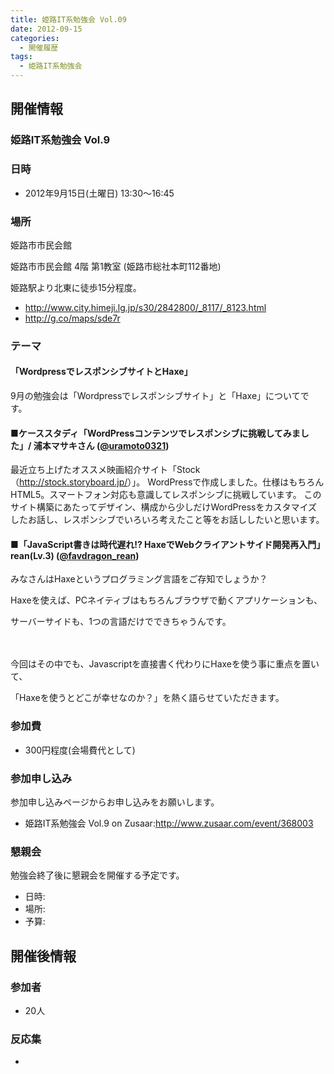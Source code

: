 ```yaml
---
title: 姫路IT系勉強会 Vol.09
date: 2012-09-15
categories:
  - 開催履歴
tags:
  - 姫路IT系勉強会
---
```


開催情報
--------

### 姫路IT系勉強会 Vol.9

### 日時

- 2012年9月15日(土曜日) 13:30～16:45

### 場所

姫路市市民会館

姫路市市民会館 4階 第1教室 (姫路市総社本町112番地)

姫路駅より北東に徒歩15分程度。

- <http://www.city.himeji.lg.jp/s30/2842800/_8117/_8123.html>
- <http://g.co/maps/sde7r>

### テーマ

#### 「WordpressでレスポンシブサイトとHaxe」

9月の勉強会は「Wordpressでレスポンシブサイト」と「Haxe」についてです。

#### ■ケーススタディ「WordPressコンテンツでレスポンシブに挑戦してみました」/ 浦本マサキさん ([@uramoto0321](http://twitter.com/uramoto0321))

最近立ち上げたオススメ映画紹介サイト「Stock（<http://stock.storyboard.jp/>）」。
WordPressで作成しました。仕様はもちろんHTML5。スマートフォン対応も意識してレスポンシブに挑戦しています。
このサイト構築にあたってデザイン、構成から少しだけWordPressをカスタマイズしたお話し、レスポンシブでいろいろ考えたこと等をお話ししたいと思います。

#### ■「JavaScript書きは時代遅れ!? HaxeでWebクライアントサイド開発再入門」rean(Lv.3) ([@favdragon\_rean](http://twitter.com/favdragon_rean))

みなさんはHaxeというプログラミング言語をご存知でしょうか？

Haxeを使えば、PCネイティブはもちろんブラウザで動くアプリケーションも、

サーバーサイドも、1つの言語だけでできちゃうんです。

　

今回はその中でも、Javascriptを直接書く代わりにHaxeを使う事に重点を置いて、

「Haxeを使うとどこが幸せなのか？」を熱く語らせていただきます。

### 参加費

- 300円程度(会場費代として)

### 参加申し込み

参加申し込みページからお申し込みをお願いします。

- 姫路IT系勉強会 Vol.9 on Zusaar:<http://www.zusaar.com/event/368003>

### 懇親会

勉強会終了後に懇親会を開催する予定です。

- 日時:
- 場所:
- 予算:

開催後情報
----------

### 参加者

- 20人

### 反応集

-
